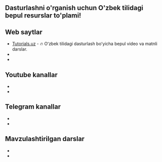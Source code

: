 ## Dasturlashni o'rganish uchun O'zbek tilidagi bepul resurslar to'plami!

## Web saytlar

- [Tutorials.uz](https://tutorials.uz) - 🔥 Oʻzbek tilidagi dasturlash boʻyicha bepul video va matnli darslar.
- 
-

## Youtube kanallar

-
-

## Telegram kanallar

-
-

## Mavzulashtirilgan darslar

-
- 
